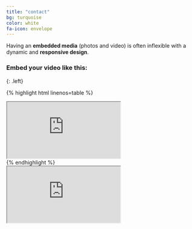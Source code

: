 ```yaml
---
title: "contact"
bg: turquoise
color: white
fa-icon: envelope
---
```


Having an **embedded media** (photos and video) is often inflexible with a dynamic and **responsive design**.

### Embed your video like this:
{: .left}

{% highlight html linenos=table %}
<div class="icontain">
  <iframe src="http://player.twitch.tv/?channel={s0urdough}" allowfullscreen></iframe>
</div>
{% endhighlight %}



<div class="icontain"><iframe src="http://player.twitch.tv/?channel={s0urdough}" allowfullscreen></iframe></div>
